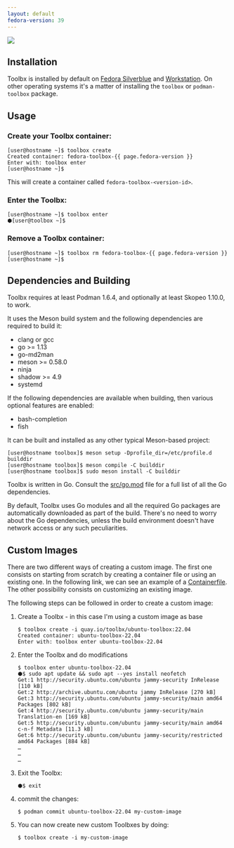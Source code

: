 ```yaml
---
layout: default
fedora-version: 39
---
```


<picture class="full pixels">
    <source srcset="../assets/install-dark.png" media="(prefers-color-scheme: dark)">
    <img src="../assets/install.png">
</picture>

## Installation

Toolbx is installed by default on [Fedora Silverblue](https://fedoraproject.org/silverblue/) and [Workstation](https://fedoraproject.org/workstation/). On other operating systems it's a matter of installing the `toolbox` or `podman-toolbox` package.

## Usage

### Create your Toolbx container:
```console
[user@hostname ~]$ toolbox create
Created container: fedora-toolbox-{{ page.fedora-version }}
Enter with: toolbox enter
[user@hostname ~]$
```
This will create a container called `fedora-toolbox-<version-id>`.

### Enter the Toolbx:
```console
[user@hostname ~]$ toolbox enter
⬢[user@toolbox ~]$
```

### Remove a Toolbx container:
```console
[user@hostname ~]$ toolbox rm fedora-toolbox-{{ page.fedora-version }}
[user@hostname ~]$
```

## Dependencies and Building

Toolbx requires at least Podman 1.6.4, and optionally at least Skopeo 1.10.0, to work.

It uses the Meson build system and the following dependencies are required to build it:
- clang or gcc
- go >= 1.13
- go-md2man
- meson >= 0.58.0
- ninja
- shadow >= 4.9
- systemd

If the following dependencies are available when building, then various optional features are enabled:
- bash-completion
- fish

It can be built and installed as any other typical Meson-based project:
```console
[user@hostname toolbox]$ meson setup -Dprofile_dir=/etc/profile.d builddir
[user@hostname toolbox]$ meson compile -C builddir
[user@hostname toolbox]$ sudo meson install -C builddir
```

Toolbx is written in Go. Consult the [src/go.mod](https://github.com/containers/toolbox/blob/main/src/go.mod) file for a full list of all the Go dependencies.

By default, Toolbx uses Go modules and all the required Go packages are automatically downloaded as part of the build. There's no need to worry about the Go dependencies, unless the build environment doesn't have network access or any such peculiarities.

## Custom Images
There are two different ways of creating a custom image. The first one consists on starting from scratch by creating a container file or using an existing one. In the following link, we can see an example of a [Containerfile](/example-container-file). The other possibility consists on customizing an existing image.

The following steps can be followed in order to create a custom image:

1. Create a Toolbx - in this case I'm using a custom image as base

   ```console
   $ toolbox create -i quay.io/toolbx/ubuntu-toolbox:22.04
   Created container: ubuntu-toolbox-22.04
   Enter with: toolbox enter ubuntu-toolbox-22.04
   ```

2. Enter the Toolbx and do modifications

   ```console
   $ toolbox enter ubuntu-toolbox-22.04
   ⬢$ sudo apt update && sudo apt --yes install neofetch
   Get:1 http://security.ubuntu.com/ubuntu jammy-security InRelease [110 kB]
   Get:2 http://archive.ubuntu.com/ubuntu jammy InRelease [270 kB]
   Get:3 http://security.ubuntu.com/ubuntu jammy-security/main amd64 Packages [802 kB]
   Get:4 http://security.ubuntu.com/ubuntu jammy-security/main Translation-en [169 kB]
   Get:5 http://security.ubuntu.com/ubuntu jammy-security/main amd64 c-n-f Metadata [11.3 kB]
   Get:6 http://security.ubuntu.com/ubuntu jammy-security/restricted amd64 Packages [884 kB]
   …
   …
   …
   ```

3. Exit the Toolbx:

   ```console
   ⬢$ exit
   ```

4. commit the changes:

   ```console
   $ podman commit ubuntu-toolbox-22.04 my-custom-image
   ```

5. You can now create new custom Toolbxes by doing:

   ```console
   $ toolbox create -i my-custom-image
   ```
